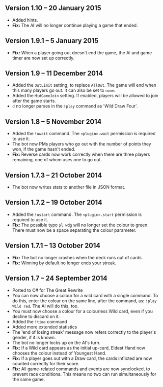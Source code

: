 Version 1.10 – 20 January 2015
------------------------------

* Added hints.
* **Fix:** The AI will no longer continue playing a game that ended.

Version 1.9.1 – 5 January 2015
------------------------------

* **Fix:** When a player going out doesn't end the game, the AI and game timer are now set up correctly.

Version 1.9 – 11 December 2014
-----------------------------

* Added the `OutLimit` setting, to replace `AllOut`. The game will end when this many players go out. It can also be set to `none`.
* Added the `MidGameJoin` setting. If enabled, players will be allowed to join after the game starts.
* `d` no longer parses in the `!play` command as 'Wild Draw Four'.

Version 1.8 – 5 November 2014
-----------------------------

* Added the `!uwait` command. The `<plugin>.wait` permission is required to use it.
* The bot now PMs players who go out with the number of points they won, if the game hasn't ended.
* **Fix:** Reverse cards now work correctly when there are three players remaining, one of whom uses one to go out.

Version 1.7.3 – 21 October 2014
-------------------------------

* The bot now writes stats to another file in JSON format.

Version 1.7.2 – 19 October 2014
-------------------------------

* Added the `!ustart` command. The `<plugin>.start` permission is required to use it.
* **Fix:** The possible typo `pl wdg` will no longer set the colour to green. There must now be a space separating the colour parameter.

Version 1.7.1 – 13 October 2014
-------------------------------

* **Fix:** The bot no longer crashes when the deck runs out of cards.
* **Fix:** Winning by default no longer ends your streak.

Version 1.7 – 24 September 2014
-------------------------------

* Ported to C# for The Great Rewrite
* You can now choose a colour for a wild card with a single command. To do this, enter the colour on the same line, after the command, as: `!play Wild red`. The AI will do this, too.
* You must now choose a colour for a colourless Wild card, even if you decline to discard on it.
* Added the `!time` command
* Added more extended statistics
* The 'end of losing streak' message now refers correctly to the player's gender, if it is known.
* The bot no longer locks up on the AI's turn.
* **Fix:** If a Wild card appears as the initial up-card, Eldest Hand now chooses the colour instead of Youngest Hand.
* **Fix:** If a player goes out with a Draw card, the cards inflicted are now counted correctly for their score.
* **Fix:** All game-related commands and events are now synclocked, to prevent race conditions. This means no two can run simultaneously for the same game.